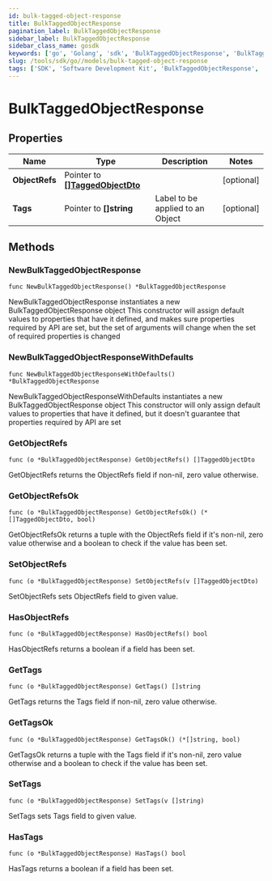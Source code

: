```yaml
---
id: bulk-tagged-object-response
title: BulkTaggedObjectResponse
pagination_label: BulkTaggedObjectResponse
sidebar_label: BulkTaggedObjectResponse
sidebar_class_name: gosdk
keywords: ['go', 'Golang', 'sdk', 'BulkTaggedObjectResponse', 'BulkTaggedObjectResponse'] 
slug: /tools/sdk/go//models/bulk-tagged-object-response
tags: ['SDK', 'Software Development Kit', 'BulkTaggedObjectResponse', 'BulkTaggedObjectResponse']
---
```


# BulkTaggedObjectResponse

## Properties

Name | Type | Description | Notes
------------ | ------------- | ------------- | -------------
**ObjectRefs** | Pointer to [**[]TaggedObjectDto**](tagged-object-dto) |  | [optional] 
**Tags** | Pointer to **[]string** | Label to be applied to an Object | [optional] 

## Methods

### NewBulkTaggedObjectResponse

`func NewBulkTaggedObjectResponse() *BulkTaggedObjectResponse`

NewBulkTaggedObjectResponse instantiates a new BulkTaggedObjectResponse object
This constructor will assign default values to properties that have it defined,
and makes sure properties required by API are set, but the set of arguments
will change when the set of required properties is changed

### NewBulkTaggedObjectResponseWithDefaults

`func NewBulkTaggedObjectResponseWithDefaults() *BulkTaggedObjectResponse`

NewBulkTaggedObjectResponseWithDefaults instantiates a new BulkTaggedObjectResponse object
This constructor will only assign default values to properties that have it defined,
but it doesn't guarantee that properties required by API are set

### GetObjectRefs

`func (o *BulkTaggedObjectResponse) GetObjectRefs() []TaggedObjectDto`

GetObjectRefs returns the ObjectRefs field if non-nil, zero value otherwise.

### GetObjectRefsOk

`func (o *BulkTaggedObjectResponse) GetObjectRefsOk() (*[]TaggedObjectDto, bool)`

GetObjectRefsOk returns a tuple with the ObjectRefs field if it's non-nil, zero value otherwise
and a boolean to check if the value has been set.

### SetObjectRefs

`func (o *BulkTaggedObjectResponse) SetObjectRefs(v []TaggedObjectDto)`

SetObjectRefs sets ObjectRefs field to given value.

### HasObjectRefs

`func (o *BulkTaggedObjectResponse) HasObjectRefs() bool`

HasObjectRefs returns a boolean if a field has been set.

### GetTags

`func (o *BulkTaggedObjectResponse) GetTags() []string`

GetTags returns the Tags field if non-nil, zero value otherwise.

### GetTagsOk

`func (o *BulkTaggedObjectResponse) GetTagsOk() (*[]string, bool)`

GetTagsOk returns a tuple with the Tags field if it's non-nil, zero value otherwise
and a boolean to check if the value has been set.

### SetTags

`func (o *BulkTaggedObjectResponse) SetTags(v []string)`

SetTags sets Tags field to given value.

### HasTags

`func (o *BulkTaggedObjectResponse) HasTags() bool`

HasTags returns a boolean if a field has been set.


